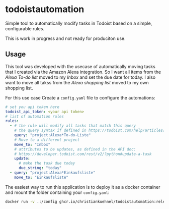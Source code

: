 # todoistautomation

Simple tool to automatically modify tasks in Todoist based on a simple,
configurable rules. 

This is work in progress and not ready for produciton use.

## Usage

This tool was developed with the usecase of automatically moving tasks that I created via the Amazon Alexa integration. So I want all items from the *Alexa To-do list* moved to my *Inbox* and set the due date for today. I also want to move all takss from the *Alexa shopping list* moved to my own shopping list.

For this use case Create a `config.yaml` file to configure the automations:
```yaml
# set you api token here
todoist_api_token: <your api token>
# list of automation rules
rules:
  - # the rule will modify all tasks that match this query
    # the query syntax if defined in https://todoist.com/help/articles/205248842
    query: "project:Alexa*To-do-Liste"
    # Move to a different project
    move_to: "Inbox"
    # attributes to be updates, as defined in the API doc:
    # https://developer.todoist.com/rest/v2/?python#update-a-task
    update:
      # make the task due today
      due_string: "today"
  - query: "project:Alexa*Einkaufsliste"
    move_to: "Einkaufsliste"
```

The easiest way to run this application is to deploy it as a docker container and mount the folder containing your `config.yaml`:

```sh
docker run -v .:/config ghcr.io/christiankuehnel/todoistautomation:release
```
